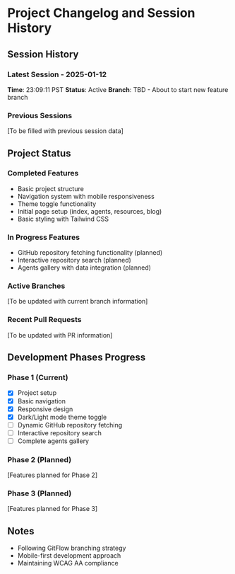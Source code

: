 # Project Changelog and Session History

## Session History

### Latest Session - 2025-01-12
**Time**: 23:09:11 PST
**Status**: Active
**Branch**: TBD - About to start new feature branch

### Previous Sessions
[To be filled with previous session data]

## Project Status

### Completed Features
- Basic project structure
- Navigation system with mobile responsiveness
- Theme toggle functionality
- Initial page setup (index, agents, resources, blog)
- Basic styling with Tailwind CSS

### In Progress Features
- GitHub repository fetching functionality (planned)
- Interactive repository search (planned)
- Agents gallery with data integration (planned)

### Active Branches
[To be updated with current branch information]

### Recent Pull Requests
[To be updated with PR information]

## Development Phases Progress

### Phase 1 (Current)
- [x] Project setup
- [x] Basic navigation
- [x] Responsive design
- [x] Dark/Light mode theme toggle
- [ ] Dynamic GitHub repository fetching
- [ ] Interactive repository search
- [ ] Complete agents gallery

### Phase 2 (Planned)
[Features planned for Phase 2]

### Phase 3 (Planned)
[Features planned for Phase 3]

## Notes
- Following GitFlow branching strategy
- Mobile-first development approach
- Maintaining WCAG AA compliance
